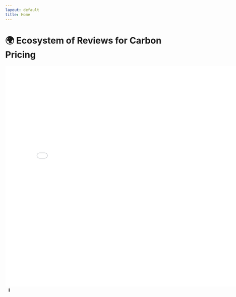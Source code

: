 ```yaml
---
layout: default
title: Home
---
```


# 🌍 Ecosystem of Reviews for Carbon Pricing 

<iframe src="/ecosystem-reviews/carbon_pricing_graph.html" width="800" height="700" style="border:none;"></iframe>

<!-- Tooltip Legend Icon -->
<div style="position: relative; display: inline-block; margin-left: 10px;">
    <span style="cursor: pointer; font-size: 16px; font-weight: bold;" onmouseover="showTooltip()" onmouseout="hideTooltip()">ℹ️</span>
    <div id="tooltip" style="
        display: none;
        position: absolute;
        left: 20px;
        bottom: 20px;
        background: white;
        color: black;
        border: 1px solid #ddd;
        padding: 8px;
        border-radius: 8px;
        box-shadow: 2px 2px 10px rgba(0,0,0,0.1);
        font-size: 14px;
        width: 250px;
        z-index: 10;
    " onmouseover="keepTooltip()" onmouseout="hideTooltip()">
        <strong>Legend:</strong>
        <div style="display: flex; align-items: center; margin-top: 5px;">
            <div style="width: 15px; height: 15px; background-color: green; border-radius: 50%; margin-right: 8px;"></div>
            <span>Finished: Effectiveness - <a href="https://www.nature.com/articles/s41467-024-48512-w" target="_blank">Published Paper</a></span>
        </div>
        <div style="display: flex; align-items: center; margin-top: 5px;">
            <div style="width: 15px; height: 15px; background-color: yellow; border-radius: 50%; margin-right: 8px;"></div>
            <span>In Progress: Innovation, Carbon Intensity, Leakage, Labour Market  </span>
        </div>
        <div style="display: flex; align-items: center; margin-top: 5px;">
            <div style="width: 15px; height: 15px; background-color: white; border: 1px solid black; border-radius: 50%; margin-right: 8px;"></div>
            <span>Needs Review - Not Yet Started: Distribution, Public Perception, Competitiveness </span>
        </div>
    </div>
</div>

<script>
    function showTooltip() {
        document.getElementById("tooltip").style.display = "block";
    }

    function keepTooltip() {
        document.getElementById("tooltip").style.display = "block"; // Keep it open when hovering over the tooltip
    }

    function hideTooltip() {
        document.getElementById("tooltip").style.display = "none";
    }
</script>
